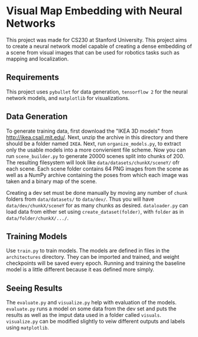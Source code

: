 # Visual Map Embedding with Neural Networks
This project was made for CS230 at Stanford University. This project aims to create a neural network model capable of creating a dense embedding of a scene from visual images that can be used for robotics tasks such as mapping and localization.

## Requirements
This project uses `pybullet` for data generation, `tensorflow 2` for the neural network models, and `matplotlib` for visualizations.

## Data Generation
To generate training data, first download the "IKEA 3D models" from http://ikea.csail.mit.edu/. Next, unzip the archive in this directory and there should be a folder named `IKEA`. Next, run `organize_models.py`, to extract only the usable models into a more convienient file scheme. Now you can run `scene_builder.py` to generate 20000 scenes split into chunks of 200. The resulting filesystem will look like `data/datasets/chunkX/sceneY/` ofr each scene. Each scene folder contains 64 PNG images from the scene as well as a NumPy archive containing the poses from which each image was taken and a binary map of the scene.

Creating a dev set must be done manually by moving any number of `chunk` folders from `data/datasets/` to `data/dev/`. Thus you will have `data/dev/chunkX/sceneY` for as many chunks as desired. `dataloader.py` can load data from either set using `create_dataset(folder)`, with `folder` as in `data/folder/chunkX/.../`.

## Training Models
Use `train.py` to train models. The models are defined in files in the `architectures` directory. They can be imported and trained, and weight checkpoints will be saved every epoch. Running and training the baseline model is a little different because it eas defined more simply.

## Seeing Results
The `evaluate.py` and `visualize.py` help with evaluation of the models. `evaluate.py` runs a model on some data from the dev set and puts the results as well as the imput data used in a folder called `visuals`. `visualize.py` can be modified slightly to veiw different outputs and labels using `matplotlib`.